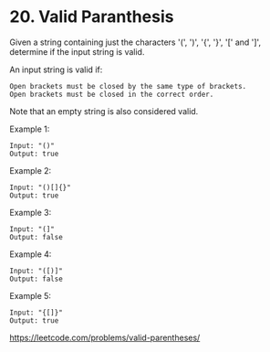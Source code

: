 # 20. Valid Paranthesis

Given a string containing just the characters '(', ')', '{', '}', '[' and ']', determine if the input string is valid.

An input string is valid if:

    Open brackets must be closed by the same type of brackets.
    Open brackets must be closed in the correct order.

Note that an empty string is also considered valid.

Example 1:

    Input: "()"
    Output: true

Example 2:

    Input: "()[]{}"
    Output: true

Example 3:

    Input: "(]"
    Output: false

Example 4:

    Input: "([)]"
    Output: false

Example 5:

    Input: "{[]}"
    Output: true

<https://leetcode.com/problems/valid-parentheses/>